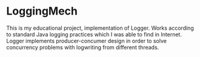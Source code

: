 # LoggingMech
This is my educational project, implementation of Logger. Works according to standard Java logging practices which I was able to find in Internet. Logger implements producer-concumer design in order to solve concurrency problems with logwriting from different threads.
